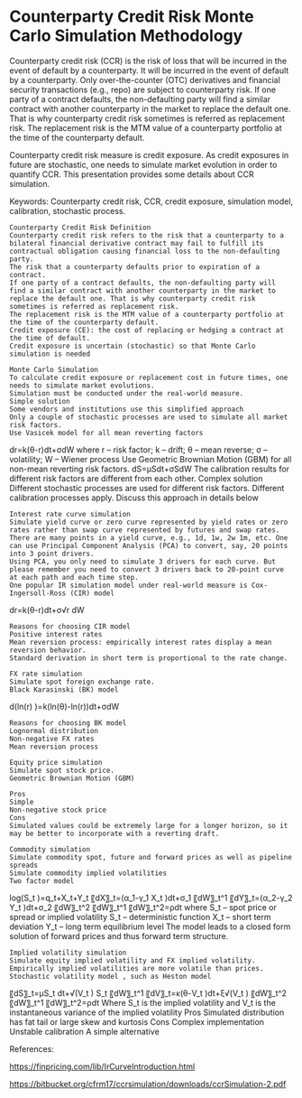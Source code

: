 # Counterparty Credit Risk Monte Carlo Simulation Methodology

Counterparty credit risk (CCR) is the risk of loss that will be incurred in the event of default by a counterparty. It will be incurred in the event of default by a counterparty. Only over-the-counter (OTC) derivatives and financial security transactions (e.g., repo) are subject to counterparty risk. If one party of a contract defaults, the non-defaulting party will find a similar contract with another counterparty in the market to replace the default one. That is why counterparty credit risk sometimes is referred as replacement risk. The replacement risk is the MTM value of a counterparty portfolio at the time of the counterparty default.

Counterparty credit risk measure is credit exposure. As credit exposures in future are stochastic, one needs to simulate market evolution in order to quantify CCR. This presentation provides some details about CCR simulation.

Keywords:
Counterparty credit risk, CCR, credit exposure, simulation model, calibration, stochastic process.


	Counterparty Credit Risk Definition
	Counterparty credit risk refers to the risk that a counterparty to a bilateral financial derivative contract may fail to fulfill its contractual obligation causing financial loss to the non-defaulting party.
	The risk that a counterparty defaults prior to expiration of a contract.
	If one party of a contract defaults, the non-defaulting party will find a similar contract with another counterparty in the market to replace the default one. That is why counterparty credit risk sometimes is referred as replacement risk.
	The replacement risk is the MTM value of a counterparty portfolio at the time of the counterparty default.
	Credit exposure (CE): the cost of replacing or hedging a contract at the time of default.
	Credit exposure is uncertain (stochastic) so that Monte Carlo simulation is needed

	Monte Carlo Simulation
	To calculate credit exposure or replacement cost in future times, one needs to simulate market evolutions. 
	Simulation must be conducted under the real-world measure.
	Simple solution
	Some vendors and institutions use this simplified approach
	Only a couple of stochastic processes are used to simulate all market risk factors.
	Use Vasicek model for all mean reverting factors
dr=k(θ-r)dt+σdW
where r – risk factor; k – drift; θ – mean reverse; σ – volatility; W – Wiener process
	Use Geometric Brownian Motion (GBM) for all non-mean reverting risk factors.
dS=μSdt+σSdW
	The calibration results for different risk factors are different from each other.
	Complex solution
	Different stochastic processes are used for different risk factors.
	Different calibration processes apply.
	Discuss this approach in details below

	Interest rate curve simulation
	Simulate yield curve or zero curve represented by yield rates or zero rates rather than swap curve represented by futures and swap rates.
	There are many points in a yield curve, e.g., 1d, 1w, 2w 1m, etc. One can use Principal Component Analysis (PCA) to convert, say, 20 points into 3 point drivers.
	Using PCA, you only need to simulate 3 drivers for each curve. But please remember you need to convert 3 drivers back to 20-point curve at each path and each time step.
	One popular IR simulation model under real-world measure is Cox-Ingersoll-Ross (CIR) model
dr=k(θ-r)dt+σ√r dW
 
	Reasons for choosing CIR model
	Positive interest rates
	Mean reversion process: empirically interest rates display a mean reversion behavior.
	Standard derivation in short term is proportional to the rate change.

	FX rate simulation
	Simulate spot foreign exchange rate.
	Black Karasinski (BK) model
d(ln⁡(r) )=k(ln⁡(θ)-ln⁡(r))dt+σdW
 

	Reasons for choosing BK model
	Lognormal distribution
	Non-negative FX rates
	Mean reversion process

	Equity price simulation
	Simulate spot stock price.
	Geometric Brownian Motion (GBM)
 
	Pros
	Simple
	Non-negative stock price
	Cons
	Simulated values could be extremely large for a longer horizon, so it may be better to incorporate with a reverting draft.

	Commodity simulation
	Simulate commodity spot, future and forward prices as well as pipeline spreads
	Simulate commodity implied volatilities
	Two factor model
log⁡(S_t )=q_t+X_t+Y_t
〖dX〗_t=(α_1-γ_1 X_t )dt+σ_1 〖dW〗_t^1
〖dY〗_t=(α_2-γ_2 Y_t )dt+σ_2 〖dW〗_t^2
〖dW〗_t^1 〖dW〗_t^2=ρdt
where	S_t – spot price or spread or implied volatility
	S_t – deterministic function
X_t – short term deviation
Y_t – long term equilibrium level
	The model leads to a closed form solution of forward prices and thus forward term structure.

	Implied volatility simulation
	Simulate equity implied volatility and FX implied volatility.
	Empirically implied volatilities are more volatile than prices.
	Stochastic volatility model , such as Heston model
〖dS〗_t=μS_t dt+√(V_t ) S_t 〖dW〗_t^1
〖dV〗_t=κ(θ-V_t )dt+ξ√(V_t ) 〖dW〗_t^2
〖dW〗_t^1 〖dW〗_t^2=ρdt
Where S_t is the implied volatility and V_t is the instantaneous variance of the implied volatility
	Pros
	Simulated distribution has fat tail or large skew and kurtosis
	Cons
	Complex implementation
	Unstable calibration
	A simple alternative
 
References:

https://finpricing.com/lib/IrCurveIntroduction.html

https://bitbucket.org/cfrm17/ccrsimulation/downloads/ccrSimulation-2.pdf


